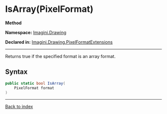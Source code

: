 # IsArray(PixelFormat)

**Method**

**Namespace:** [Imagini.Drawing](Imagini.Drawing.md)

**Declared in:** [Imagini.Drawing.PixelFormatExtensions](Imagini.Drawing.PixelFormatExtensions.md)

------



Returns true if the specified format is an array format.


## Syntax

```csharp
public static bool IsArray(
	PixelFormat format
)
```

------

[Back to index](index.md)